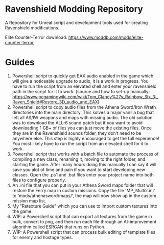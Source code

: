 # Ravenshield Modding Repository 
A Repository for Unreal script and development tools used for creating Ravenshield modifications. 

Elite Counter-Terror download: https://www.moddb.com/mods/elite-counter-terror

# Guides
1. Powershell script to quickly get EAX audio enabled in the game which will give a noticeable upgrade to audio, it is a work in progress. You have to run the script from an elevated shell and enter your ravenshield path in the script for it to work. (source and how to set-up manually: https://www.pcgamingwiki.com/wiki/Tom_Clancy%27s_Rainbow_Six_3:_Raven_Shield#Restore_3D_audio_and_EAX) 
2. Powershell script to copy audio files from the Athena Sword/Iron Wrath directories into the main directory. This solves a major vanilla bug that left all AS/IW weapons and maps with missing audio. The old solution was to download the ALLr6 sound patch but if you want to avoid downloading 1 GB+ of files you can just move the existing files. Once they are in the Ravenshield sounds folder, they don't need to be anywhere else. This step is highly encouraged to get the full experience! You most likely have to run the script from an elevated shell for it to work.
3. Powershell script that works with a batch file to automate the process of compiling a new class, renaming it, moving to the right folder, and starting the game. After many hours doing this manually I can say it will save you alot of time and pain if you want to start developing new classes. Open the .ps1 and .bat files enter your project name into both files to configure properly.
4. An .ini file that you can put in your Athena Sword maps folder that will restore the Ferry map in custom missions. Copy the file 'MP_Multi2.ini' to 'mods/athenasword/maps/', the map will now show up in the custom mission map list. 
5. My "Retexture Guide" which you can use to import custom textures into the game. 
6. WIP: a Powershell script that can export all textures from the game in bulk, convert to png, and then run each file through an AI-improvement algorithm called ESRGAN that runs on Python. 
7. WIP: A Powershell script that can process bulk editing of template files for enemy and hostage types. 
